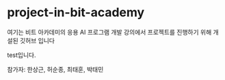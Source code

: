 # project-in-bit-academy
여기는 비트 아카데미의 응용 AI 프로그램 개발 강의에서 프로젝트를 진행하기 위해 개설된 깃허브 입니다

test입니다.

참가자: 한상근, 허순종, 최태훈, 박태민
